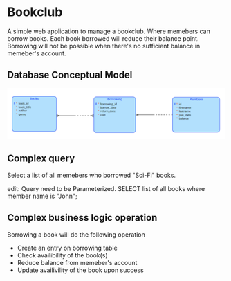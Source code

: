 # Bookclub

A simple web application to manage a bookclub. Where memebers can borrow books. Each book borrowed will reduce their balance point. Borrowing will not be possible when there's no sufficient balance in memeber's account.

## Database Conceptual Model
![Database Conceptual Model](/database_schema.png)


## Complex query
Select a list of all memebers who borrowed "Sci-Fi" books.

edit: Query need to be Parameterized.
SELECT list of all books where member name is "John";

## Complex business logic operation
Borrowing a book will do the following operation
 - Create an entry on borrowing table
 - Check availibility of the book(s)
 - Reduce balance from memeber's account
 - Update availivility of the book upon success
